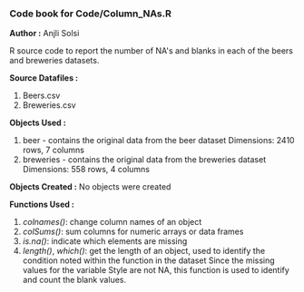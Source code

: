 ### Code book for Code/Column_NAs.R
**Author :** Anjli Solsi

R source code to report the number of NA's and blanks in each of the beers and breweries datasets.

**Source Datafiles :** 
1) Beers.csv
2) Breweries.csv

**Objects Used :**
1) beer - contains the original data from the beer dataset
	  Dimensions: 2410 rows, 7 columns
2) breweries - contains the original data from the breweries dataset
		Dimensions: 558 rows, 4 columns

**Objects Created :**
No objects were created

**Functions Used :**
1. *colnames()*: change column names of an object
2. *colSums()*: sum columns for numeric arrays or data frames  
2. *is.na()*: indicate which elements are missing 
3. *length()*, *which()*: get the length of an object, used to identify the condition noted within the function in the dataset
         Since the missing values for the variable Style are not NA, this function is used to identify and count the blank values.
